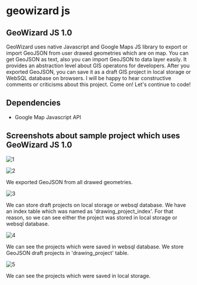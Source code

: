 # geowizard js

## GeoWizard JS 1.0

GeoWizard uses native Javascript and Google Maps JS library to export or import GeoJSON from user drawed geometries which are on map. You can get GeoJSON as text, also you can import GeoJSON to data layer easily. It provides an abstraction level about GIS operatons for developers. After you exported GeoJSON, you can save it as a draft GIS project in local storage or WebSQL database on browsers. I will be happy to hear constructive comments or criticisms about this project. Come on! Let's continue to code!

## Dependencies

* Google Map Javascript API

## Screenshots about sample project which uses GeoWizard JS 1.0

![1](https://user-images.githubusercontent.com/2838457/31579507-ad828a6a-b140-11e7-8c8e-de8e8c17f9b3.png)


![2](https://user-images.githubusercontent.com/2838457/31579508-ada7ec60-b140-11e7-9cdd-ff6c00fd99c4.png)

We exported GeoJSON from all drawed geometries.


![3](https://user-images.githubusercontent.com/2838457/31579509-add44378-b140-11e7-8949-ab0e1b3485b4.png)

We can store draft projects on local storage or websql database. We have an index table which was named as 'drawing_project_index'. For that reason, so we can see either the project was stored in local storage or websql database.


![4](https://user-images.githubusercontent.com/2838457/31579510-adfc307c-b140-11e7-847c-1cf660b976cb.png)

We can see the projects which were saved in websql database. We store GeoJSON draft projects in 'drawing_project' table.


![5](https://user-images.githubusercontent.com/2838457/31579511-ae25b37a-b140-11e7-8736-e0a128701045.png)

We can see the projects which were saved in local storage.

